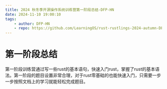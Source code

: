 ```yaml
---
title: 2024 秋冬季开源操作系统训练营第一阶段总结-DFP-HN
date: 2024-11-10 19:00:10
tags: 
    - author: DFP-HN
    - repo: https://github.com/LearningOS/rust-rustlings-2024-autumn-DFP-HN
---
```

# 第一阶段总结
第一阶段训练营通过写一些rust的基本语句，快速入门rust，掌握了rust的基本语法。第一阶段的题目设置非常合理，对于rust零基础的也能快速入门，只需要一步一步按照文档上的学习就能轻松完成题目。